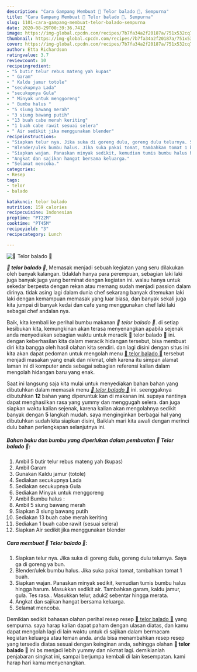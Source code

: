 ```yaml
---
description: "Cara Gampang Membuat 🐣 Telor balado 🐣, Sempurna"
title: "Cara Gampang Membuat 🐣 Telor balado 🐣, Sempurna"
slug: 1101-cara-gampang-membuat-telor-balado-sempurna
date: 2020-08-29T00:39:36.741Z
image: https://img-global.cpcdn.com/recipes/7b7fa34a2f20187a/751x532cq70/🐣-telor-balado-🐣-foto-resep-utama.jpg
thumbnail: https://img-global.cpcdn.com/recipes/7b7fa34a2f20187a/751x532cq70/🐣-telor-balado-🐣-foto-resep-utama.jpg
cover: https://img-global.cpcdn.com/recipes/7b7fa34a2f20187a/751x532cq70/🐣-telor-balado-🐣-foto-resep-utama.jpg
author: Etta Richardson
ratingvalue: 3.7
reviewcount: 10
recipeingredient:
- "5 butir telur rebus mateng yah kupas"
- " Garam"
- " Kaldu jamur totole"
- "secukupnya Lada"
- "secukupnya Gula"
- " Minyak untuk menggoreng"
- " Bumbu halus "
- "5 siung bawang merah"
- "3 siung bawang putih"
- "13 buah cabe merah keriting"
- "1 buah cabe rawit sesuai selera"
- " Air sedikit jika menggunakan blender"
recipeinstructions:
- "Siapkan telur nya. Jika suka di goreng dulu, goreng dulu telurnya. Saya ga di goreng ya bun."
- "Blender/ulek bumbu halus. Jika suka pakai tomat, tambahkan tomat 1 buah."
- "Siapkan wajan. Panaskan minyak sedikit, kemudian tumis bumbu halus hingga harum. Masukkan sedikit air. Tambahkan garam, kaldu jamur, gula. Tes rasa.. Masukkan telur, aduk2 sebentar hingga merata."
- "Angkat dan sajikan hangat bersama keluarga."
- "Selamat mencoba."
categories:
- Resep
tags:
- telor
- balado

katakunci: telor balado 
nutrition: 159 calories
recipecuisine: Indonesian
preptime: "PT22M"
cooktime: "PT45M"
recipeyield: "3"
recipecategory: Lunch

---
```



![🐣 Telor balado 🐣](https://img-global.cpcdn.com/recipes/7b7fa34a2f20187a/751x532cq70/🐣-telor-balado-🐣-foto-resep-utama.jpg)

<b><i>🐣 telor balado 🐣</i></b>, Memasak menjadi sebuah kegiatan yang seru dilakukan oleh banyak kalangan. tidaklah hanya para perempuan, sebagian laki laki juga banyak juga yang berminat dengan kegiatan ini. walau hanya untuk sekedar berpesta dengan rekan atau memang sudah menjadi passion dalam dirinya. tidak asing lagi dalam dunia chef sekarang banyak ditemukan laki laki dengan kemampuan memasak yang luar biasa, dan banyak sekali juga kita jumpai di banyak kedai dan cafe yang menggunakan chef laki laki sebagai chef andalan nya.



Baik, kita kembali ke perihal bumbu makanan <i>🐣 telor balado 🐣</i>. di setiap kesibukan kita, kemungkinan akan terasa menyenangkan apabila sejenak anda menyediakan sebagian waktu untuk meracik 🐣 telor balado 🐣 ini. dengan keberhasilan kita dalam meracik hidangan tersebut, bisa membuat diri kita bangga oleh hasil olahan kita sendiri. dan lagi disini dengan situs ini kita akan dapat pedoman untuk mengolah menu <u>🐣 telor balado 🐣</u> tersebut menjadi masakan yang enak dan nikmat, oleh karena itu simpan alamat laman ini di komputer anda sebagai sebagian referensi kalian dalam mengolah hidangan baru yang enak.


Saat ini langsung saja kita mulai untuk menyediakan bahan bahan yang dibutuhkan dalam memasak menu <u><i>🐣 telor balado 🐣</i></u> ini. seenggaknya dibutuhkan <b>12</b> bahan yang diperuntuk kan di makanan ini. supaya nantinya dapat menghasilkan rasa yang yummy dan menggugah selera. dan juga siapkan waktu kalian sejenak, karena kalian akan mengolahnya sedikit banyak dengan <b>5</b> langkah mudah. saya menginginkan berbagai hal yang dibutuhkan sudah kita siapkan disini, Baiklah mari kita awali dengan merinci dulu bahan perlengkapan selanjutnya ini.

<!--inarticleads1-->

##### Bahan baku dan bumbu yang diperlukan dalam pembuatan 🐣 Telor balado 🐣:

1. Ambil 5 butir telur rebus mateng yah (kupas)
1. Ambil  Garam
1. Gunakan  Kaldu jamur (totole)
1. Sediakan secukupnya Lada
1. Sediakan secukupnya Gula
1. Sediakan  Minyak untuk menggoreng
1. Ambil  Bumbu halus :
1. Ambil 5 siung bawang merah
1. Siapkan 3 siung bawang putih
1. Sediakan 13 buah cabe merah keriting
1. Sediakan 1 buah cabe rawit (sesuai selera)
1. Siapkan  Air sedikit jika menggunakan blender




<!--inarticleads2-->

##### Cara membuat 🐣 Telor balado 🐣:

1. Siapkan telur nya. Jika suka di goreng dulu, goreng dulu telurnya. Saya ga di goreng ya bun.
1. Blender/ulek bumbu halus. Jika suka pakai tomat, tambahkan tomat 1 buah.
1. Siapkan wajan. Panaskan minyak sedikit, kemudian tumis bumbu halus hingga harum. Masukkan sedikit air. Tambahkan garam, kaldu jamur, gula. Tes rasa.. Masukkan telur, aduk2 sebentar hingga merata.
1. Angkat dan sajikan hangat bersama keluarga.
1. Selamat mencoba.




Demikian sedikit bahasan olahan perihal resep resep <u>🐣 telor balado 🐣</u> yang sempurna. saya harap kalian dapat paham dengan ulasan diatas, dan kamu dapat mengolah lagi di lain waktu untuk di sajikan dalam bermacam kegiatan keluarga atau teman anda. anda bisa menambahkan resep resep yang tersedia diatas sesuai dengan keinginan anda, sehingga olahan <b>🐣 telor balado 🐣</b> ini bs menjadi lebih yummy dan nikmat lagi. demikianlah penjabaran singkat ini, sampai berjumpa kembali di lain kesempatan. kami harap hari kamu menyenangkan.
